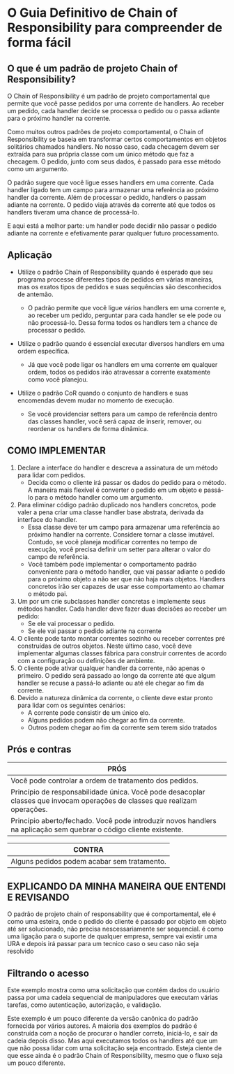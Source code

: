# O Guia Definitivo de Chain of Responsibility para compreender de forma fácil

## O que é um padrão de projeto Chain of Responsibility?

O Chain of Responsibility é um padrão de projeto comportamental que permite que você passe pedidos por uma corrente de
handlers. Ao receber um pedido, cada handler decide se processa o pedido ou o passa adiante para o próximo handler na
corrente.

Como muitos outros padrões de projeto comportamental, o Chain of Responsibility se baseia em transformar certos
comportamentos em objetos solitários chamados handlers. No nosso caso, cada checagem devem ser extraída para sua própria
classe com um único método que faz a checagem. O pedido, junto com seus dados, é passado para esse método como um
argumento.

O padrão sugere que você ligue esses handlers em uma corrente. Cada handler ligado tem um campo para armazenar uma
referência ao próximo handler da corrente. Além de processar o pedido, handlers o passam adiante na corrente. O pedido
viaja através da corrente até que todos os handlers tiveram uma chance de processá-lo.

E aqui está a melhor parte: um handler pode decidir não passar o pedido adiante na corrente e efetivamente parar
qualquer futuro processamento.

## Aplicação

* Utilize o padrão Chain of Responsibility quando é esperado que seu programa processe diferentes tipos de pedidos em
  várias maneiras, mas os exatos tipos de pedidos e suas sequências são desconhecidos de antemão.
    * O padrão permite que você ligue vários handlers em uma corrente e, ao receber um pedido, perguntar para cada
      handler se ele pode ou não processá-lo. Dessa forma todos os handlers tem a chance de processar o pedido.


* Utilize o padrão quando é essencial executar diversos handlers em uma ordem específica.
    * Já que você pode ligar os handlers em uma corrente em qualquer ordem, todos os pedidos irão atravessar a corrente
      exatamente como você planejou.

* Utilize o padrão CoR quando o conjunto de handlers e suas encomendas devem mudar no momento de execução.
    * Se você providenciar setters para um campo de referência dentro das classes handler, você será capaz de inserir,
      remover, ou reordenar os handlers de forma dinâmica.

## COMO IMPLEMENTAR

1. Declare a interface do handler e descreva a assinatura de um método para lidar com pedidos.
    * Decida como o cliente irá passar os dados do pedido para o método. A maneira mais flexível é converter o pedido em
      um objeto e passá-lo para o método handler como um argumento.
2. Para eliminar código padrão duplicado nos handlers concretos, pode valer a pena criar uma classe handler base
   abstrata, derivada da interface do handler.
    * Essa classe deve ter um campo para armazenar uma referência ao próximo handler na corrente. Considere tornar a
      classe imutável. Contudo, se você planeja modificar correntes no tempo de execução, você precisa definir um setter
      para alterar o valor do campo de referência.
    * Você também pode implementar o comportamento padrão conveniente para o método handler, que vai passar adiante o
      pedido para o próximo objeto a não ser que não haja mais objetos. Handlers concretos irão ser capazes de usar esse
      comportamento ao chamar o método pai.
3. Um por um crie subclasses handler concretas e implemente seus métodos handler. Cada handler deve fazer duas decisões
   ao receber um pedido:
   <ul>
     <li>Se ele vai processar o pedido. </li>
     <li>Se ele vai passar o pedido adiante na corrente </li>
   </ul>
4. O cliente pode tanto montar correntes sozinho ou receber correntes pré construídas de outros objetos. Neste último
   caso, você deve implementar algumas classes fábrica para construir correntes de acordo com a configuração ou
   definições de ambiente.
5. O cliente pode ativar qualquer handler da corrente, não apenas o primeiro. O pedido será passado ao longo da corrente
   até que algum handler se recuse a passá-lo adiante ou até ele chegar ao fim da corrente.
6. Devido a natureza dinâmica da corrente, o cliente deve estar pronto para lidar com os seguintes cenários:
   <ul>
     <li>A corrente pode consistir de um único elo. </li>
     <li>Alguns pedidos podem não chegar ao fim da corrente. </li>
     <li>Outros podem chegar ao fim da corrente sem terem sido tratados</li>
   </ul>

## Prós e contras

| PRÓS                                                                                                                       | 
|----------------------------------------------------------------------------------------------------------------------------|
| Você pode controlar a ordem de tratamento dos pedidos.                                                                     |
| Princípio de responsabilidade única. Você pode desacoplar classes que invocam operações de classes que realizam operações. |
| Princípio aberto/fechado. Você pode introduzir novos handlers na aplicação sem quebrar o código cliente existente.         |

| CONTRA                                      | 
|---------------------------------------------|
| Alguns pedidos podem acabar sem tratamento. |

## EXPLICANDO DA MINHA MANEIRA QUE ENTENDI E REVISANDO

O padrão de projeto chain of responsability que é comportamental, ele é como uma esteira, onde o pedido do cliente é passado por objeto em objeto até ser solucionado, não precisa nescessariamente ser sequencial.
é como uma ligação para o suporte de qualquer empresa, sempre vai existir uma URA e depois irá passar para um tecnico caso o seu caso não seja resolvido

## Filtrando o acesso

Este exemplo mostra como uma solicitação que contém dados do usuário passa por uma cadeia sequencial de manipuladores
que executam várias tarefas, como autenticação, autorização, e validação.

Este exemplo é um pouco diferente da versão canônica do padrão fornecida por vários autores. A maioria dos exemplos do
padrão é construída com a noção de procurar o handler correto, iniciá-lo, e sair da cadeia depois disso. Mas aqui
executamos todos os handlers até que um que não possa lidar com uma solicitação seja encontrado. Esteja ciente de que
esse ainda é o padrão Chain of Responsibility, mesmo que o fluxo seja um pouco diferente.

